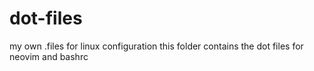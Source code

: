 # dot-files
my own .files for linux configuration
this folder contains the dot files for neovim and bashrc
